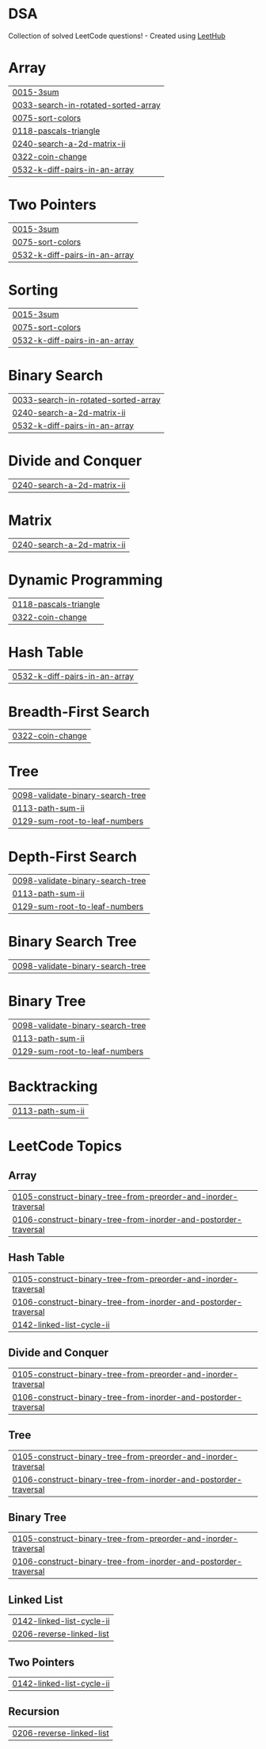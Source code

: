# DSA
Collection of solved LeetCode questions! - Created using [LeetHub](https://github.com/QasimWani/LeetHub)


# Array
|  |
| ------- |
| [0015-3sum](https://github.com/Spriy4nshu/DSA/tree/master/0015-3sum) |
| [0033-search-in-rotated-sorted-array](https://github.com/Spriy4nshu/DSA/tree/master/0033-search-in-rotated-sorted-array) |
| [0075-sort-colors](https://github.com/Spriy4nshu/DSA/tree/master/0075-sort-colors) |
| [0118-pascals-triangle](https://github.com/Spriy4nshu/DSA/tree/master/0118-pascals-triangle) |
| [0240-search-a-2d-matrix-ii](https://github.com/Spriy4nshu/DSA/tree/master/0240-search-a-2d-matrix-ii) |
| [0322-coin-change](https://github.com/Spriy4nshu/DSA/tree/master/0322-coin-change) |
| [0532-k-diff-pairs-in-an-array](https://github.com/Spriy4nshu/DSA/tree/master/0532-k-diff-pairs-in-an-array) |
# Two Pointers
|  |
| ------- |
| [0015-3sum](https://github.com/Spriy4nshu/DSA/tree/master/0015-3sum) |
| [0075-sort-colors](https://github.com/Spriy4nshu/DSA/tree/master/0075-sort-colors) |
| [0532-k-diff-pairs-in-an-array](https://github.com/Spriy4nshu/DSA/tree/master/0532-k-diff-pairs-in-an-array) |
# Sorting
|  |
| ------- |
| [0015-3sum](https://github.com/Spriy4nshu/DSA/tree/master/0015-3sum) |
| [0075-sort-colors](https://github.com/Spriy4nshu/DSA/tree/master/0075-sort-colors) |
| [0532-k-diff-pairs-in-an-array](https://github.com/Spriy4nshu/DSA/tree/master/0532-k-diff-pairs-in-an-array) |
# Binary Search
|  |
| ------- |
| [0033-search-in-rotated-sorted-array](https://github.com/Spriy4nshu/DSA/tree/master/0033-search-in-rotated-sorted-array) |
| [0240-search-a-2d-matrix-ii](https://github.com/Spriy4nshu/DSA/tree/master/0240-search-a-2d-matrix-ii) |
| [0532-k-diff-pairs-in-an-array](https://github.com/Spriy4nshu/DSA/tree/master/0532-k-diff-pairs-in-an-array) |
# Divide and Conquer
|  |
| ------- |
| [0240-search-a-2d-matrix-ii](https://github.com/Spriy4nshu/DSA/tree/master/0240-search-a-2d-matrix-ii) |
# Matrix
|  |
| ------- |
| [0240-search-a-2d-matrix-ii](https://github.com/Spriy4nshu/DSA/tree/master/0240-search-a-2d-matrix-ii) |
# Dynamic Programming
|  |
| ------- |
| [0118-pascals-triangle](https://github.com/Spriy4nshu/DSA/tree/master/0118-pascals-triangle) |
| [0322-coin-change](https://github.com/Spriy4nshu/DSA/tree/master/0322-coin-change) |
# Hash Table
|  |
| ------- |
| [0532-k-diff-pairs-in-an-array](https://github.com/Spriy4nshu/DSA/tree/master/0532-k-diff-pairs-in-an-array) |
# Breadth-First Search
|  |
| ------- |
| [0322-coin-change](https://github.com/Spriy4nshu/DSA/tree/master/0322-coin-change) |
# Tree
|  |
| ------- |
| [0098-validate-binary-search-tree](https://github.com/Spriy4nshu/DSA/tree/master/0098-validate-binary-search-tree) |
| [0113-path-sum-ii](https://github.com/Spriy4nshu/DSA/tree/master/0113-path-sum-ii) |
| [0129-sum-root-to-leaf-numbers](https://github.com/Spriy4nshu/DSA/tree/master/0129-sum-root-to-leaf-numbers) |
# Depth-First Search
|  |
| ------- |
| [0098-validate-binary-search-tree](https://github.com/Spriy4nshu/DSA/tree/master/0098-validate-binary-search-tree) |
| [0113-path-sum-ii](https://github.com/Spriy4nshu/DSA/tree/master/0113-path-sum-ii) |
| [0129-sum-root-to-leaf-numbers](https://github.com/Spriy4nshu/DSA/tree/master/0129-sum-root-to-leaf-numbers) |
# Binary Search Tree
|  |
| ------- |
| [0098-validate-binary-search-tree](https://github.com/Spriy4nshu/DSA/tree/master/0098-validate-binary-search-tree) |
# Binary Tree
|  |
| ------- |
| [0098-validate-binary-search-tree](https://github.com/Spriy4nshu/DSA/tree/master/0098-validate-binary-search-tree) |
| [0113-path-sum-ii](https://github.com/Spriy4nshu/DSA/tree/master/0113-path-sum-ii) |
| [0129-sum-root-to-leaf-numbers](https://github.com/Spriy4nshu/DSA/tree/master/0129-sum-root-to-leaf-numbers) |
# Backtracking
|  |
| ------- |
| [0113-path-sum-ii](https://github.com/Spriy4nshu/DSA/tree/master/0113-path-sum-ii) |
<!---LeetCode Topics Start-->
# LeetCode Topics
## Array
|  |
| ------- |
| [0105-construct-binary-tree-from-preorder-and-inorder-traversal](https://github.com/Spriy4nshu/DSA/tree/master/0105-construct-binary-tree-from-preorder-and-inorder-traversal) |
| [0106-construct-binary-tree-from-inorder-and-postorder-traversal](https://github.com/Spriy4nshu/DSA/tree/master/0106-construct-binary-tree-from-inorder-and-postorder-traversal) |
## Hash Table
|  |
| ------- |
| [0105-construct-binary-tree-from-preorder-and-inorder-traversal](https://github.com/Spriy4nshu/DSA/tree/master/0105-construct-binary-tree-from-preorder-and-inorder-traversal) |
| [0106-construct-binary-tree-from-inorder-and-postorder-traversal](https://github.com/Spriy4nshu/DSA/tree/master/0106-construct-binary-tree-from-inorder-and-postorder-traversal) |
| [0142-linked-list-cycle-ii](https://github.com/Spriy4nshu/DSA/tree/master/0142-linked-list-cycle-ii) |
## Divide and Conquer
|  |
| ------- |
| [0105-construct-binary-tree-from-preorder-and-inorder-traversal](https://github.com/Spriy4nshu/DSA/tree/master/0105-construct-binary-tree-from-preorder-and-inorder-traversal) |
| [0106-construct-binary-tree-from-inorder-and-postorder-traversal](https://github.com/Spriy4nshu/DSA/tree/master/0106-construct-binary-tree-from-inorder-and-postorder-traversal) |
## Tree
|  |
| ------- |
| [0105-construct-binary-tree-from-preorder-and-inorder-traversal](https://github.com/Spriy4nshu/DSA/tree/master/0105-construct-binary-tree-from-preorder-and-inorder-traversal) |
| [0106-construct-binary-tree-from-inorder-and-postorder-traversal](https://github.com/Spriy4nshu/DSA/tree/master/0106-construct-binary-tree-from-inorder-and-postorder-traversal) |
## Binary Tree
|  |
| ------- |
| [0105-construct-binary-tree-from-preorder-and-inorder-traversal](https://github.com/Spriy4nshu/DSA/tree/master/0105-construct-binary-tree-from-preorder-and-inorder-traversal) |
| [0106-construct-binary-tree-from-inorder-and-postorder-traversal](https://github.com/Spriy4nshu/DSA/tree/master/0106-construct-binary-tree-from-inorder-and-postorder-traversal) |
## Linked List
|  |
| ------- |
| [0142-linked-list-cycle-ii](https://github.com/Spriy4nshu/DSA/tree/master/0142-linked-list-cycle-ii) |
| [0206-reverse-linked-list](https://github.com/Spriy4nshu/DSA/tree/master/0206-reverse-linked-list) |
## Two Pointers
|  |
| ------- |
| [0142-linked-list-cycle-ii](https://github.com/Spriy4nshu/DSA/tree/master/0142-linked-list-cycle-ii) |
## Recursion
|  |
| ------- |
| [0206-reverse-linked-list](https://github.com/Spriy4nshu/DSA/tree/master/0206-reverse-linked-list) |
<!---LeetCode Topics End-->